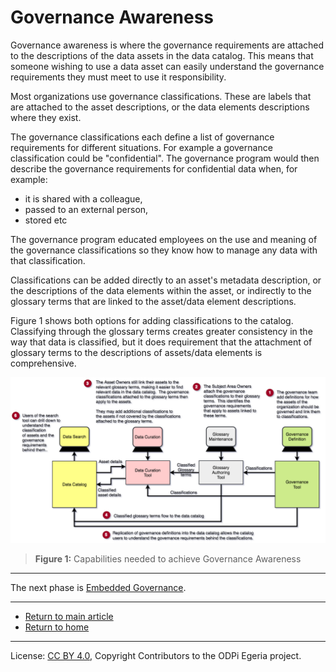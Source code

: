 <!-- SPDX-License-Identifier: CC-BY-4.0 -->
<!-- Copyright Contributors to the ODPi Egeria project. -->

# Governance Awareness

Governance awareness is where the governance requirements are attached to the descriptions of the data assets
in the data catalog.
This means that someone wishing to use a data asset can easily understand the governance requirements they must meet to
use it responsibility.

Most organizations use governance classifications.  These are labels that are attached to the asset descriptions,
or the data elements descriptions where they exist.

The governance classifications each define a list of governance requirements for different situations.
For example a governance classification could be "confidential".
The governance program would then describe the governance requirements for confidential data when, for example:
 * it is shared with a colleague,
 * passed to an external person,
 * stored etc

The governance program educated employees on the use and meaning of the governance classifications so they know
how to manage any data with that classification.

Classifications can be added directly to an asset's metadata description, or the descriptions of the
data elements within the asset, or indirectly to the glossary terms that are linked to the asset/data element descriptions.

Figure 1 shows both options for adding classifications to the catalog.
Classifying through the glossary terms
creates greater consistency in the way that data is classified,
but it does requirement that the attachment of glossary terms to the descriptions of assets/data elements is comprehensive.


![Figure 1](governance-maturity-model-Governance-Awareness.png#pagewidth)
> **Figure 1:** Capabilities needed to achieve Governance Awareness


----
The next phase is [Embedded Governance](Embedded-Governance.md).

----
* [Return to main article](.)
* [Return to home](..)

----
License: [CC BY 4.0](https://creativecommons.org/licenses/by/4.0/),
Copyright Contributors to the ODPi Egeria project.
